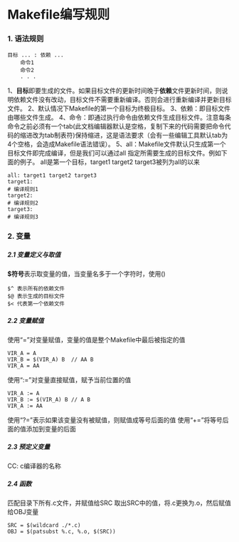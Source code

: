# Makefile编写规则
### 1. 语法规则
```
目标 ... : 依赖 ...
	命令1
	命令2
	. . .
```

1、**目标**即要生成的文件。如果目标文件的更新时间晚于**依赖**文件更新时间，则说明依赖文件没有改动，目标文件不需要重新编译。否则会进行重新编译并更新目标文件。
2、默认情况下Makefile的第一个目标为终极目标。
3、依赖：即目标文件由哪些文件生成。
4、命令：即通过执行命令由依赖文件生成目标文件。注意每条命令之前必须有一个tab(此文档编辑器默认是空格，复制下来的代码需要把命令代码的缩进改为tab制表符)保持缩进，这是语法要求（会有一些编辑工具默认tab为4个空格，会造成Makefile语法错误）。
5、all：Makefile文件默认只生成第一个目标文件即完成编译，但是我们可以通过all 指定所需要生成的目标文件。例如下面的例子。
all是第一个目标，target1 target2 target3被列为all的以来
```
all: target1 target2 target3
target1:
# 编译规则1
target2:
# 编译规则2
target3:
# 编译规则3
```

### 2. 变量
##### 2.1 变量定义与取值
**$符号**表示取变量的值，当变量名多于一个字符时，使用()
```
$^ 表示所有的依赖文件
$@ 表示生成的目标文件
$< 代表第一个依赖文件
```

##### 2.2 变量赋值
使用“=”对变量赋值，变量的值是整个Makefile中最后被指定的值
```
VIR_A = A
VIR_B = $(VIR_A) B  // AA B
VIR_A = AA
```
使用“:=”对变量直接赋值，赋予当前位置的值
```
VIR_A := A
VIR_B := $(VIR_A) B // A B
VIR_A := AA
```
使用“?=”表示如果该变量没有被赋值，则赋值成等号后面的值
使用“+=”将等号后面的值添加到变量的后面

##### 2.3 预定义变量
CC: c编译器的名称

##### 2.4 函数
匹配目录下所有.c文件，并赋值给SRC
取出SRC中的值，将.c更换为.o，然后赋值给OBJ变量
```
SRC = $(wildcard ./*.c)
OBJ = $(patsubst %.c, %.o, $(SRC))
```